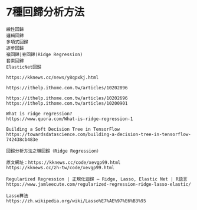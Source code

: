 # 7種回歸分析方法

```
線性回歸
邏輯回歸
多項式回歸
逐步回歸
嶺回歸|脊回歸(Ridge Regression)
套索回歸
ElasticNet回歸

https://kknews.cc/news/y8qpxkj.html

```


```
https://ithelp.ithome.com.tw/articles/10202896

https://ithelp.ithome.com.tw/articles/10202696
https://ithelp.ithome.com.tw/articles/10200901
```



```
What is ridge regression?
https://www.quora.com/What-is-ridge-regression-1

```


```
Building a Soft Decision Tree in TensorFlow
https://towardsdatascience.com/building-a-decision-tree-in-tensorflow-742438cb483e

```



```
回歸分析方法之嶺回歸（Ridge Regression）

原文網址：https://kknews.cc/code/xevgp99.html
https://kknews.cc/zh-tw/code/xevgp99.html

```


```
Regularized Regression | 正規化迴歸 – Ridge, Lasso, Elastic Net | R語言
https://www.jamleecute.com/regularized-regression-ridge-lasso-elastic/

Lasso算法
https://zh.wikipedia.org/wiki/Lasso%E7%AE%97%E6%B3%95
```



```


```


```



```



```


```


```



```



```


```


```



```



```


```


```



```



```


```


```



```



```


```


```



```



```


```


```



```



```


```


```



```



```


```


```



```


